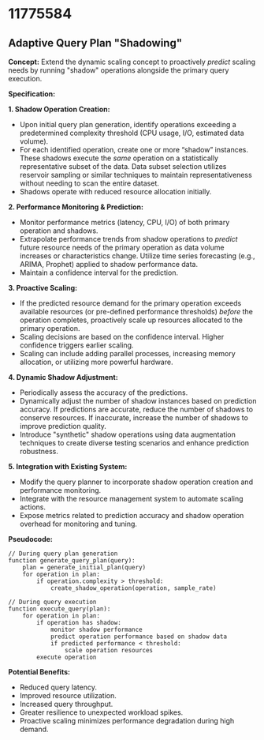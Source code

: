 # 11775584

## Adaptive Query Plan "Shadowing"

**Concept:** Extend the dynamic scaling concept to proactively *predict* scaling needs by running "shadow" operations alongside the primary query execution.

**Specification:**

**1. Shadow Operation Creation:**
   *   Upon initial query plan generation, identify operations exceeding a predetermined complexity threshold (CPU usage, I/O, estimated data volume).
   *   For each identified operation, create one or more “shadow” instances. These shadows execute the *same* operation on a statistically representative subset of the data.  Data subset selection utilizes reservoir sampling or similar techniques to maintain representativeness without needing to scan the entire dataset.
   *   Shadows operate with reduced resource allocation initially.

**2. Performance Monitoring & Prediction:**
   *   Monitor performance metrics (latency, CPU, I/O) of both primary operation and shadows.
   *   Extrapolate performance trends from shadow operations to *predict* future resource needs of the primary operation as data volume increases or characteristics change. Utilize time series forecasting (e.g., ARIMA, Prophet) applied to shadow performance data.
   *   Maintain a confidence interval for the prediction.

**3. Proactive Scaling:**
   *   If the predicted resource demand for the primary operation exceeds available resources (or pre-defined performance thresholds) *before* the operation completes, proactively scale up resources allocated to the primary operation.
   *   Scaling decisions are based on the confidence interval. Higher confidence triggers earlier scaling.
   *   Scaling can include adding parallel processes, increasing memory allocation, or utilizing more powerful hardware.

**4. Dynamic Shadow Adjustment:**
   *   Periodically assess the accuracy of the predictions.
   *   Dynamically adjust the number of shadow instances based on prediction accuracy. If predictions are accurate, reduce the number of shadows to conserve resources. If inaccurate, increase the number of shadows to improve prediction quality.
   *   Introduce "synthetic" shadow operations using data augmentation techniques to create diverse testing scenarios and enhance prediction robustness.

**5. Integration with Existing System:**

   *   Modify the query planner to incorporate shadow operation creation and performance monitoring.
   *   Integrate with the resource management system to automate scaling actions.
   *   Expose metrics related to prediction accuracy and shadow operation overhead for monitoring and tuning.

**Pseudocode:**

```
// During query plan generation
function generate_query_plan(query):
    plan = generate_initial_plan(query)
    for operation in plan:
        if operation.complexity > threshold:
            create_shadow_operation(operation, sample_rate)

// During query execution
function execute_query(plan):
    for operation in plan:
        if operation has shadow:
            monitor shadow performance
            predict operation performance based on shadow data
            if predicted performance < threshold:
                scale operation resources
        execute operation
```

**Potential Benefits:**

*   Reduced query latency.
*   Improved resource utilization.
*   Increased query throughput.
*   Greater resilience to unexpected workload spikes.
*   Proactive scaling minimizes performance degradation during high demand.